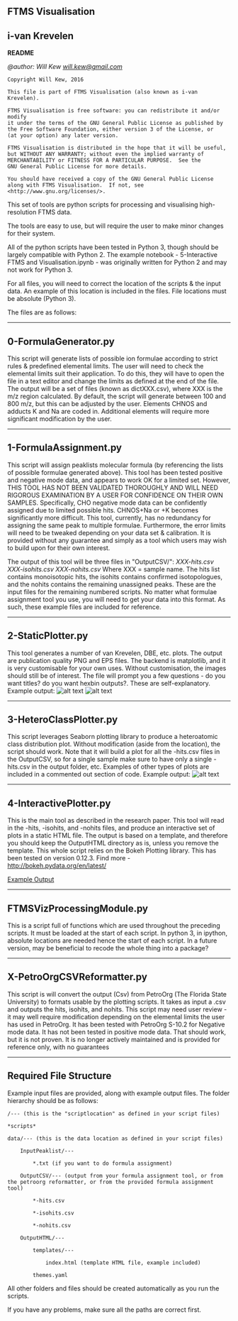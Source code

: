 **FTMS Visualisation**
----
i-van Krevelen
------------------

**README**

*@author: Will Kew*
*will.kew@gmail.com*


    Copyright Will Kew, 2016

    This file is part of FTMS Visualisation (also known as i-van Krevelen).

    FTMS Visualisation is free software: you can redistribute it and/or modify
    it under the terms of the GNU General Public License as published by
    the Free Software Foundation, either version 3 of the License, or
    (at your option) any later version.

    FTMS Visualisation is distributed in the hope that it will be useful,
    but WITHOUT ANY WARRANTY; without even the implied warranty of
    MERCHANTABILITY or FITNESS FOR A PARTICULAR PURPOSE.  See the
    GNU General Public License for more details.

    You should have received a copy of the GNU General Public License
    along with FTMS Visualisation.  If not, see <http://www.gnu.org/licenses/>.
	


This set of tools are python scripts for processing and visualising high-resolution FTMS data. 

The tools are easy to use, but will require the user to make minor changes for their system. 

All of the python scripts have been tested in Python 3, though should be largely compatible with Python 2.
The example notebook - 5-Interactive FTMS and Visualisation.ipynb - was originally written for Python 2 and may not work for Python 3.

For all files, you will need to correct the location of the scripts & the input data. An example of this location is included in the files.
File locations must be absolute (Python 3).

The files are as follows:

---------------------
0-FormulaGenerator.py
---------------------	
This script will generate lists of possible ion formulae according to strict rules & predefined elemental limits.
The user will need to check the elemental limits suit their application.
To do this, they will have to open the file in a text editor and change the limits as defined at the end of the file.
The output will be a set of files (known as dictXXX.csv), where XXX is the m/z region calculated. 
By default, the script will generate between 100 and 800 m/z, but this can be adjusted by the user.
Elements CHNOS and adducts K and Na are coded in. Additional elements will require more significant modification by the user.
	

----------------------
1-FormulaAssignment.py
----------------------
This script will assign peaklists molecular formula (by referencing the lists of possible formulae generated above).
This tool has been tested positive and negative mode data, and appears to work OK for a limited set. 
However, THIS TOOL HAS NOT BEEN VALIDATED THOROUGHLY AND WILL NEED RIGOROUS EXAMINATION BY A USER FOR CONFIDENCE ON THEIR OWN SAMPLES.
Specifically, CHO negative mode data can be confidently assigned due to limited possible hits.
CHNOS+Na or +K becomes significantly more difficult. This tool, currently, has no redundancy for assigning the same peak to multiple formulae.
Furthermore, the error limits will need to be tweaked depending on your data set & calibration.
It is provided without any guarantee and simply as a tool which users may wish to build upon for their own interest.

The output of this tool will be three files in "OutputCSV/":
	*XXX-hits.csv*
	*XXX-isohits.csv*
	*XXX-nohits.csv*
Where XXX = sample name. The hits list contains monoisotopic hits, the isohits contains confirmed isotopologues, and the nohits contains the remaining unassigned peaks. 
These are the input files for the remaining numbered scripts. 
No matter what formulae assignment tool you use, you will need to get your data into this format. 
As such, these example files are included for reference.
	
------------------
2-StaticPlotter.py
------------------	
This tool generates a number of van Krevelen, DBE, etc. plots. 
The output are publication quality PNG and EPS files. 
The backend is matplotlib, and it is very customisable for your own uses. 
Without customisation, the images should still be of interest.
The file will prompt you a few questions - do you want titles? do you want hexbin outputs?. These are self-explanatory.
Example output:
![alt text](https://github.com/wkew/FTMSVisualization/blob/master/data/Images/VanK/SRFA%20-%20Van%20Krevelen%20by%20mz.png "Van Krevelen")
![alt text](https://github.com/wkew/FTMSVisualization/blob/master/data/Images/DBE/SRFA%20-%20DBE%20vs%20Carbon%20Number.png "DBE vs C# Plot")
	
-----------------------
3-HeteroClassPlotter.py
-----------------------	
This script leverages Seaborn plotting library to produce a heteroatomic class distribution plot. 
Without modification (aside from the location), the script should work. 
Note that it will build a plot for all the -hits.csv files in the OutputCSV, so for a single sample make sure to have only a single -hits.csv in the output folder, etc.
Examples of other types of plots are included in a commented out section of code.
Example output:
![alt text](https://github.com/wkew/FTMSVisualization/blob/master/data/Images/Classes/Barplot.png "Heteroatomic Class")

-----------------------	
4-InteractivePlotter.py
-----------------------
This is the main tool as described in the research paper.
This tool will read in the -hits, -isohits, and -nohits files, and produce an interactive set of plots in a static HTML file.
The output is based on a template, and therefore you should keep the OutputHTML directory as is, unless you remove the template.
This whole script relies on the Bokeh Plotting library. This has been tested on version 0.12.3.
Find more - http://bokeh.pydata.org/en/latest/ 

[Example Output](https://wkew.github.io/FTMSViz/SRFA-plot.html)
	
--------------------------	
FTMSVizProcessingModule.py
--------------------------
This is a script full of functions which are used throughout the preceding scripts.
It must be loaded at the start of each script.
In python 3, in ipython, absolute locations are needed hence the start of each script.
In a future version, may be beneficial to recode the whole thing into a package?


---------------------------	
X-PetroOrgCSVReformatter.py
---------------------------
This script is will convert the output (Csv) from PetroOrg (The Florida State University) to formats usable by the plotting scripts.
It takes as input a .csv and outputs the hits, isohits, and nohits.
This script may need user review - it may well require modification depending on the elemental limits the user has used in PetroOrg.
It has been tested with PetroOrg S-10.2 for Negative mode data. It has not been tested in positive mode data. That should work, but it is not proven.
It is no longer actively maintained and is provided for reference only, with no guarantees

-----------------------
Required File Structure
-----------------------
Example input files are provided, along with example output files.
The folder hierarchy should be as follows:

	/--- (this is the "scriptlocation" as defined in your script files)
	
	*scripts*
	
	data/--- (this is the data location as defined in your script files)
	
		InputPeaklist/---
	
			*.txt (if you want to do formula assignment)
	
		OutputCSV/--- (output from your formula assignment tool, or from the petroorg reformatter, or from the provided formula assignment tool)
	
			*-hits.csv
	
			*-isohits.csv
		
			*-nohits.csv
	
		OutputHTML/---
	
			templates/---
	
				index.html (template HTML file, example included)
		
			themes.yaml


All other folders and files should be created automatically as you run the scripts. 

If you have any problems, make sure all the paths are correct first.
	